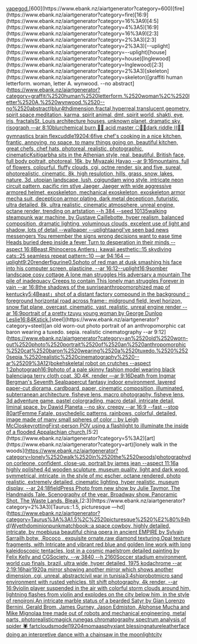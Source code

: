 [vapegod.](https://www.ebank.nz/aiartgenerator?category=vapegod.)[600](https://www.ebank.nz/aiartgenerator?category=600)[fire](https://www.ebank.nz/aiartgenerator?category=fire)[16:9](https://www.ebank.nz/aiartgenerator?category=16%3A9)[4:5](https://www.ebank.nz/aiartgenerator?category=4%3A5)[16:9](https://www.ebank.nz/aiartgenerator?category=16%3A9)[2:3](https://www.ebank.nz/aiartgenerator?category=2%3A3)[2:3](https://www.ebank.nz/aiartgenerator?category=2%3A3)[--uplight](https://www.ebank.nz/aiartgenerator?category=--uplight)[house](https://www.ebank.nz/aiartgenerator?category=house)[Inglewood](https://www.ebank.nz/aiartgenerator?category=Inglewood)[2:3](https://www.ebank.nz/aiartgenerator?category=2%3A3)[skeleton](https://www.ebank.nz/aiartgenerator?category=skeleton)[graffiti human letterform. woman, letter A. wynwood. --no abstract](https://www.ebank.nz/aiartgenerator?category=graffiti%2520human%2520letterform.%2520woman%2C%2520letter%2520A.%2520wynwood.%2520--no%2520abstract)[blur](https://www.ebank.nz/aiartgenerator?category=blur)[4thdimension,fractal,hyperreal,translucent,geometry,spirit,space,meditation, karma, spirit animal, dmt, spirit world, shakti, eye, iris, fractals](https://www.ebank.nz/aiartgenerator?category=4thdimension%2Cfractal%2Chyperreal%2Ctranslucent%2Cgeometry%2Cspirit%2Cspace%2Cmeditation%2C%2520karma%2C%2520spirit%2520animal%2C%2520dmt%2C%2520spirit%2520world%2C%2520shakti%2C%2520eye%2C%2520iris%2C%2520fractals)[St. Louis architecture houses, unknown planet, dramatic sky, risograph —ar 8:10](https://www.ebank.nz/aiartgenerator?category=St.%2520Louis%2520architecture%2520houses%2C%2520unknown%2520planet%2C%2520dramatic%2520sky%2C%2520risograph%2520%E2%80%94ar%25208%3A10)[blur](https://www.ebank.nz/aiartgenerator?category=blur)[chemical burn 🫧🍋 acid master 🌕🪺🌸dark riddle ⛓📡🔐 gymnastics brain flex](https://www.ebank.nz/aiartgenerator?category=chemical%2520burn%2520%F0%9F%AB%A7%F0%9F%8D%8B%2520acid%2520master%2520%F0%9F%8C%95%F0%9F%AA%BA%F0%9F%8C%B8dark%2520riddle%2520%E2%9B%93%F0%9F%93%A1%F0%9F%94%90%2520gymnastics%2520brain%2520flex)[cuddle](https://www.ebank.nz/aiartgenerator?category=cuddle)[1920](https://www.ebank.nz/aiartgenerator?category=1920)[4:6](https://www.ebank.nz/aiartgenerator?category=4%3A6)[five chef's cooking in a nice kitchen, frantic, annoying, no space, to many things going on, beautiful kitchen, great chefs, chef hats, photoreal, realistic, photographic, cinematic](https://www.ebank.nz/aiartgenerator?category=five%2520chef%27s%2520cooking%2520in%2520a%2520nice%2520kitchen%2C%2520frantic%2C%2520annoying%2C%2520no%2520space%2C%2520to%2520many%2520things%2520going%2520on%2C%2520beautiful%2520kitchen%2C%2520great%2520chefs%2C%2520chef%2520hats%2C%2520photoreal%2C%2520realistic%2C%2520photographic%2C%2520cinematic)[Ksitigarbha sits  in the Athenian style, real, beautiful, British face, full body poitrait, photoreal, 16k, by Miyazaki Hayao --ar 9:16](https://www.ebank.nz/aiartgenerator?category=Ksitigarbha%2520sits%2520%2520in%2520the%2520Athenian%2520style%2C%2520real%2C%2520beautiful%2C%2520British%2520face%2C%2520full%2520body%2520poitrait%2C%2520photoreal%2C%252016k%2C%2520by%2520Miyazaki%2520Hayao%2520--ar%25209%3A16)[mountains, full of flowers, colourful, fluffy clouds, cgi, octne render, six and five, sureal, photorealistic, cinematic, 8k, high resulotion, hills, grass, snow, lakes, nature, 3d, utopian landscape, lush, cgi](https://www.ebank.nz/aiartgenerator?category=mountains%2C%2520full%2520of%2520flowers%2C%2520colourful%2C%2520fluffy%2520clouds%2C%2520cgi%2C%2520octne%2520render%2C%2520six%2520and%2520five%2C%2520sureal%2C%2520photorealistic%2C%2520cinematic%2C%25208k%2C%2520high%2520resulotion%2C%2520hills%2C%2520grass%2C%2520snow%2C%2520lakes%2C%2520nature%2C%25203d%2C%2520utopian%2520landscape%2C%2520lush%2C%2520cgi)[gundam wing style, intricate neon circuit pattern, pacific rim stlye Jaeger, Jaeger with wide aggressive armored helmet, exoskeleton, mechanical exoskeleton, exoskeleton armor mecha suit, decepticon armor plating, dark metal decepticon, futuristic, ultra detailed, 8k, ultra realistic, cinematic atmosphere, unreal engine, octane render, trending on artstation --h 384 --seed 10135](https://www.ebank.nz/aiartgenerator?category=gundam%2520wing%2520style%2C%2520intricate%2520neon%2520circuit%2520pattern%2C%2520pacific%2520rim%2520stlye%2520Jaeger%2C%2520Jaeger%2520with%2520wide%2520aggressive%2520armored%2520helmet%2C%2520exoskeleton%2C%2520mechanical%2520exoskeleton%2C%2520exoskeleton%2520armor%2520mecha%2520suit%2C%2520decepticon%2520armor%2520plating%2C%2520dark%2520metal%2520decepticon%2C%2520futuristic%2C%2520ultra%2520detailed%2C%25208k%2C%2520ultra%2520realistic%2C%2520cinematic%2520atmosphere%2C%2520unreal%2520engine%2C%2520octane%2520render%2C%2520trending%2520on%2520artstation%2520--h%2520384%2520--seed%252010135)[walking steampunk war machine, by Gustave Caillebotte, hyper realism, balanced composition, dramatic lighting, voluminous clouds, excelent use of light and shadow, lots of detail --wallpaper --uplight](https://www.ebank.nz/aiartgenerator?category=walking%2520steampunk%2520war%2520machine%2C%2520by%2520Gustave%2520Caillebotte%2C%2520hyper%2520realism%2C%2520balanced%2520composition%2C%2520dramatic%2520lighting%2C%2520voluminous%2520clouds%2C%2520excelent%2520use%2520of%2520light%2520and%2520shadow%2C%2520lots%2520of%2520detail%2520--wallpaper%2520--uplight)[aang](https://www.ebank.nz/aiartgenerator?category=aang)[I've seen bad news messengers  You remember the signs wrong decisions  want to ease time Heads buried deep inside a fever Turn to desperation in their minds --aspect 16:8](https://www.ebank.nz/aiartgenerator?category=I%27ve%2520seen%2520bad%2520news%2520messengers%2520%2520You%2520remember%2520the%2520signs%2520wrong%2520decisions%2520%2520want%2520to%2520ease%2520time%2520Heads%2520buried%2520deep%2520inside%2520a%2520fever%2520Turn%2520to%2520desperation%2520in%2520their%2520minds%2520--aspect%252016%3A8)[Beast,Rhinoceros,Antlers」](https://www.ebank.nz/aiartgenerator?category=Beast%2CRhinoceros%2CAntlers%E3%80%8D)[kawaii aesthetic::15 skydiving cats::25 seamless repeat pattern::10  —ar 94:164 —uplight](https://www.ebank.nz/aiartgenerator?category=kawaii%2520aesthetic%3A%3A15%2520skydiving%2520cats%3A%3A25%2520seamless%2520repeat%2520pattern%3A%3A10%2520%2520%E2%80%94ar%252094%3A164%2520%E2%80%94uplight)[9:20](https://www.ebank.nz/aiartgenerator?category=9%3A20)[render](https://www.ebank.nz/aiartgenerator?category=render)[figurine](https://www.ebank.nz/aiartgenerator?category=figurine)[0.5](https://www.ebank.nz/aiartgenerator?category=0.5)[photo of red man at dusk smashing his face into his computer screen, plasticine, --ar 16:12](https://www.ebank.nz/aiartgenerator?category=photo%2520of%2520red%2520man%2520at%2520dusk%2520smashing%2520his%2520face%2520into%2520his%2520computer%2520screen%2C%2520plasticine%2C%2520--ar%252016%3A12)[--uplight](https://www.ebank.nz/aiartgenerator?category=--uplight)[16:9](https://www.ebank.nz/aiartgenerator?category=16%3A9)[somber landscape cosy cottage A lone man struggles His adversary a mountain The pile of inadequacy Creeps to contain This lonely man struggles Forever in vain --ar 16:8](https://www.ebank.nz/aiartgenerator?category=somber%2520landscape%2520cosy%2520cottage%2520A%2520lone%2520man%2520struggles%2520His%2520adversary%2520a%2520mountain%2520The%2520pile%2520of%2520inadequacy%2520Creeps%2520to%2520contain%2520This%2520lonely%2520man%2520struggles%2520Forever%2520in%2520vain%2520--ar%252016%3A8)[the shadows of the sunrise](https://www.ebank.nz/aiartgenerator?category=the%2520shadows%2520of%2520the%2520sunrise)[anthropomorphized map of kentucky](https://www.ebank.nz/aiartgenerator?category=anthropomorphized%2520map%2520of%2520kentucky)[5:4](https://www.ebank.nz/aiartgenerator?category=5%3A4)[Beast」](https://www.ebank.nz/aiartgenerator?category=Beast%E3%80%8D)[shot of a distant factory compound in the background :: foreground horizontal road across frame:: midground field, level horizon, snow flat plane, overcast, cinematic, vast, realistic, unreal engine render --ar 16:9](https://www.ebank.nz/aiartgenerator?category=shot%2520of%2520a%2520distant%2520factory%2520compound%2520in%2520the%2520background%2520%3A%3A%2520foreground%2520horizontal%2520road%2520across%2520frame%3A%3A%2520midground%2520field%2C%2520level%2520horizon%2C%2520snow%2520flat%2520plane%2C%2520overcast%2C%2520cinematic%2C%2520vast%2C%2520realistic%2C%2520unreal%2520engine%2520render%2520--ar%252016%3A9)[portrait of a pretty tzuyu young woman by George Dunlop Leslie](https://www.ebank.nz/aiartgenerator?category=portrait%2520of%2520a%2520pretty%2520tzuyu%2520young%2520woman%2520by%2520George%2520Dunlop%2520Leslie)[16:8](https://www.ebank.nz/aiartgenerator?category=16%3A8)[4K](https://www.ebank.nz/aiartgenerator?category=4K)[stick.](https://www.ebank.nz/aiartgenerator?category=stick.)[steel](https://www.ebank.nz/aiartgenerator?category=steel)[an old worn-out photo portrait of an anthropomorphic cat baron wearing a tuxedo.  sepia. realistic cinematography --ar 9:12](https://www.ebank.nz/aiartgenerator?category=an%2520old%2520worn-out%2520photo%2520portrait%2520of%2520an%2520anthropomorphic%2520cat%2520baron%2520wearing%2520a%2520tuxedo.%2520%2520sepia.%2520realistic%2520cinematography%2520--ar%25209%3A12)[bokeh](https://www.ebank.nz/aiartgenerator?category=bokeh)[skeletal robot on crutches --aspect 1:2](https://www.ebank.nz/aiartgenerator?category=skeletal%2520robot%2520on%2520crutches%2520--aspect%25201%3A2)[photograph](https://www.ebank.nz/aiartgenerator?category=photograph)[16:9](https://www.ebank.nz/aiartgenerator?category=16%3A9)[photo of a pale skinny fashion model wearing black balenciaga terry cloth coat, 3D,4K, render —ar 9:16](https://www.ebank.nz/aiartgenerator?category=photo%2520of%2520a%2520pale%2520skinny%2520fashion%2520model%2520wearing%2520black%2520balenciaga%2520terry%2520cloth%2520coat%2C%25203D%2C4K%2C%2520render%2520%E2%80%94ar%25209%3A16)[Death from Ingmar Bergman's Seventh Seal](https://www.ebank.nz/aiartgenerator?category=Death%2520from%2520Ingmar%2520Bergman%27s%2520Seventh%2520Seal)[papercut fantasy indoor environment, layered paper-cut diorama, cardboard, paper, cinematic composition, illuminated, subterranean architecture, fisheye lens, macro photography,  fisheye lens, 3d adventure game, pastel colorgrading, macro detail, intricate detail, liminal space, by Dawid Planeta --no sky, creepy --ar 16:9 --fast --stop 80](https://www.ebank.nz/aiartgenerator?category=papercut%2520fantasy%2520indoor%2520environment%2C%2520layered%2520paper-cut%2520diorama%2C%2520cardboard%2C%2520paper%2C%2520cinematic%2520composition%2C%2520illuminated%2C%2520subterranean%2520architecture%2C%2520fisheye%2520lens%2C%2520macro%2520photography%2C%2520%2520fisheye%2520lens%2C%25203d%2520adventure%2520game%2C%2520pastel%2520colorgrading%2C%2520macro%2520detail%2C%2520intricate%2520detail%2C%2520liminal%2520space%2C%2520by%2520Dawid%2520Planeta%2520--no%2520sky%2C%2520creepy%2520--ar%252016%3A9%2520--fast%2520--stop%252080)[art](https://www.ebank.nz/aiartgenerator?category=art)[Femme Fatale, psychedelic patterns, rainbows, colorful, detailed, image made of many small  spheres of color :: by Leigh McCloskey](https://www.ebank.nz/aiartgenerator?category=Femme%2520Fatale%2C%2520psychedelic%2520patterns%2C%2520rainbows%2C%2520colorful%2C%2520detailed%2C%2520image%2520made%2520of%2520many%2520small%2520%2520spheres%2520of%2520color%2520%3A%3A%2520by%2520Leigh%2520McCloskey)[rotting](https://www.ebank.nz/aiartgenerator?category=rotting)[First-person POV using a flashlight to illuminate the inside of a flooded Appalachian church.](https://www.ebank.nz/aiartgenerator?category=First-person%2520POV%2520using%2520a%2520flashlight%2520to%2520illuminate%2520the%2520inside%2520of%2520a%2520flooded%2520Appalachian%2520church.)[5:2](https://www.ebank.nz/aiartgenerator?category=5%3A2)[art](https://www.ebank.nz/aiartgenerator?category=art)[lonely walk in the woods](https://www.ebank.nz/aiartgenerator?category=lonely%2520walk%2520in%2520the%2520woods)[photography](https://www.ebank.nz/aiartgenerator?category=photography)[don corleone, confident, close-up, portrait by james jean --aspect 11:16](https://www.ebank.nz/aiartgenerator?category=don%2520corleone%2C%2520confident%2C%2520close-up%2C%2520portrait%2520by%2520james%2520jean%2520--aspect%252011%3A16)[a highly polished  4d wooden sculpture, museum quality, light and dark wood, symmetrical,  intricate,  in the style of mc escher, octane rendered, photo realistic, extremely detailed, cinematic lighting, hyper realistic, museum display,  --ar 24:18](https://www.ebank.nz/aiartgenerator?category=a%2520highly%2520polished%2520%25204d%2520wooden%2520sculpture%2C%2520museum%2520quality%2C%2520light%2520and%2520dark%2520wood%2C%2520symmetrical%2C%2520%2520intricate%2C%2520%2520in%2520the%2520style%2520of%2520mc%2520escher%2C%2520octane%2520rendered%2C%2520photo%2520realistic%2C%2520extremely%2520detailed%2C%2520cinematic%2520lighting%2C%2520hyper%2520realistic%2C%2520museum%2520display%2C%2520%2520--ar%252024%3A18)[field](https://www.ebank.nz/aiartgenerator?category=field)[Press Photo from new show by Julie Taymor. The Handmaids Tale. Scenography of the year. Broadway show. Panoramic Shot. The Waste Lands. Bleak.](https://www.ebank.nz/aiartgenerator?category=Press%2520Photo%2520from%2520new%2520show%2520by%2520Julie%2520Taymor.%2520The%2520Handmaids%2520Tale.%2520Scenography%2520of%2520the%2520year.%2520Broadway%2520show.%2520Panoramic%2520Shot.%2520The%2520Waste%2520Lands.%2520Bleak.)[2:3](https://www.ebank.nz/aiartgenerator?category=2%3A3)[Taurus::1.5, picturesque —hd](https://www.ebank.nz/aiartgenerator?category=Taurus%3A%3A1.5%2C%2520picturesque%2520%E2%80%94hd)[Wyeth](https://www.ebank.nz/aiartgenerator?category=Wyeth)[dominionpunk](https://www.ebank.nz/aiartgenerator?category=dominionpunk)[matchbook](https://www.ebank.nz/aiartgenerator?category=matchbook)[::](https://www.ebank.nz/aiartgenerator?category=%3A%3A)[a space cowboy, highly detailed, intricate, by moebius](https://www.ebank.nz/aiartgenerator?category=a%2520space%2520cowboy%2C%2520highly%2520detailed%2C%2520intricate%2C%2520by%2520moebius)[a beautiful china opera in ancient EMPIRE by Sylvain Sarrailh,botw, ,Rococo , exquisite ornate.raw diamond texturing,Opal texture fragments, with Intricate and vibrant red,blue and golden line work,with long kaleidoscopic tentacles, lost in a cosmic maelstrom detailed painting by Felix Kelly and CGSociety. --w 3840 --h 2160](https://www.ebank.nz/aiartgenerator?category=a%2520beautiful%2520china%2520opera%2520in%2520ancient%2520EMPIRE%2520by%2520Sylvain%2520Sarrailh%2Cbotw%2C%2520%2CRococo%2520%2C%2520exquisite%2520ornate.raw%2520diamond%2520texturing%2COpal%2520texture%2520fragments%2C%2520with%2520Intricate%2520and%2520vibrant%2520red%2Cblue%2520and%2520golden%2520line%2520work%2Cwith%2520long%2520kaleidoscopic%2520tentacles%2C%2520lost%2520in%2520a%2520cosmic%2520maelstrom%2520detailed%2520painting%2520by%2520Felix%2520Kelly%2520and%2520CGSociety.%2520--w%25203840%2520--h%25202160)[Soccer stadium environment, world cup finals,  brazil, ultra wide, hyper detailed, 1975 kodachrome --ar 2:1](https://www.ebank.nz/aiartgenerator?category=Soccer%2520stadium%2520environment%2C%2520world%2520cup%2520finals%2C%2520%2520brazil%2C%2520ultra%2520wide%2C%2520hyper%2520detailed%2C%25201975%2520kodachrome%2520--ar%25202%3A1)[9:16](https://www.ebank.nz/aiartgenerator?category=9%3A16)[hair](https://www.ebank.nz/aiartgenerator?category=hair)[1920](https://www.ebank.nz/aiartgenerator?category=1920)[a mirror showing another mirror which shows another dimension ,cgi, unreal, abstract](https://www.ebank.nz/aiartgenerator?category=a%2520mirror%2520showing%2520another%2520mirror%2520which%2520shows%2520another%2520dimension%2520%2Ccgi%2C%2520unreal%2C%2520abstract)[civil war in tunisia](https://www.ebank.nz/aiartgenerator?category=civil%2520war%2520in%2520tunisia)[3:4](https://www.ebank.nz/aiartgenerator?category=3%3A4)[ship](https://www.ebank.nz/aiartgenerator?category=ship)[robot](https://www.ebank.nz/aiartgenerator?category=robot)[micro sand environment with rusted vehicles, tilt shift photography, 4k render, --ar 16:9](https://www.ebank.nz/aiartgenerator?category=micro%2520sand%2520environment%2520with%2520rusted%2520vehicles%2C%2520tilt%2520shift%2520photography%2C%25204k%2520render%2C%2520--ar%252016%3A9)[violin player suspended in the air with colorful storm clouds around him, lightning flashes from violin and explodes on the city below him, in the style of renoir](https://www.ebank.nz/aiartgenerator?category=violin%2520player%2520suspended%2520in%2520the%2520air%2520with%2520colorful%2520storm%2520clouds%2520around%2520him%2C%2520lightning%2520flashes%2520from%2520violin%2520and%2520explodes%2520on%2520the%2520city%2520below%2520him%2C%2520in%2520the%2520style%2520of%2520renoir)[oni,An intricate marble status of a bearded Satyr by Gian Lorenzo Bernini, Gerald Brom, James Gurney, Jason Edmiston, Alphonse Mucha and Mike Mignola](https://www.ebank.nz/aiartgenerator?category=oni%2CAn%2520intricate%2520marble%2520status%2520of%2520a%2520bearded%2520Satyr%2520by%2520Gian%2520Lorenzo%2520Bernini%2C%2520Gerald%2520Brom%2C%2520James%2520Gurney%2C%2520Jason%2520Edmiston%2C%2520Alphonse%2520Mucha%2520and%2520Mike%2520Mignola)[a tree made out of robots and mechanical engineering, metal parts, photorealistic](https://www.ebank.nz/aiartgenerator?category=a%2520tree%2520made%2520out%2520of%2520robots%2520and%2520mechanical%2520engineering%2C%2520metal%2520parts%2C%2520photorealistic)[magick rune](https://www.ebank.nz/aiartgenerator?category=magick%2520rune)[gas chromatography spectrum analysis of spider 🕷️ fartclouds](https://www.ebank.nz/aiartgenerator?category=gas%2520chromatography%2520spectrum%2520analysis%2520of%2520spider%2520%F0%9F%95%B7%EF%B8%8F%2520fartclouds)[model](https://www.ebank.nz/aiartgenerator?category=model)[1920](https://www.ebank.nz/aiartgenerator?category=1920)[4](https://www.ebank.nz/aiartgenerator?category=4)[moma](https://www.ebank.nz/aiartgenerator?category=moma)[asphyxiant blessing](https://www.ebank.nz/aiartgenerator?category=asphyxiant%2520blessing)[nature](https://www.ebank.nz/aiartgenerator?category=nature)[leatherface doing an interpretive dance with a chainsaw in the moonlight](https://www.ebank.nz/aiartgenerator?category=leatherface%2520doing%2520an%2520interpretive%2520dance%2520with%2520a%2520chainsaw%2520in%2520the%2520moonlight)[city](https://www.ebank.nz/aiartgenerator?category=city)